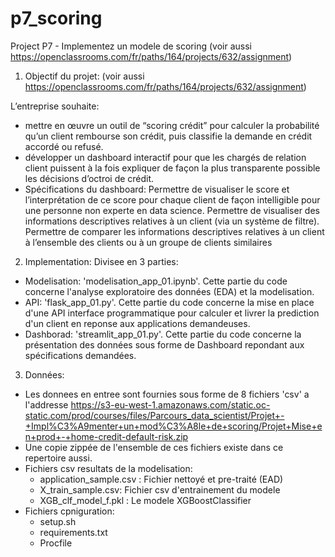 # p7_scoring
Project P7 - Implementez un modele de scoring (voir aussi https://openclassrooms.com/fr/paths/164/projects/632/assignment)

1. Objectif du projet: (voir aussi https://openclassrooms.com/fr/paths/164/projects/632/assignment)

L’entreprise souhaite:
- mettre en œuvre un outil de “scoring crédit” pour calculer la probabilité qu’un client rembourse son crédit, puis classifie la demande en crédit accordé ou refusé.
- développer un dashboard interactif pour que les chargés de relation client puissent à la fois expliquer de façon la plus transparente possible les décisions d’octroi de crédit.
- Spécifications du dashboard: Permettre de visualiser le score et l’interprétation de ce score pour chaque client de façon intelligible pour une personne non experte en data science. Permettre de visualiser des informations descriptives relatives à un client (via un système de filtre). Permettre de comparer les informations descriptives relatives à un client à l’ensemble des clients ou à un groupe de clients similaires

2. Implementation:
Divisee en 3 parties:
  - Modelisation: 'modelisation_app_01.ipynb'. Cette partie du code concerne l'analyse exploratoire des données (EDA) et la modelisation. 
  - API: 'flask_app_01.py'. Cette partie du code concerne la mise en place d'une API interface programmatique pour calculer et livrer la prediction d'un client en reponse aux applications demandeuses.
  - Dashborad: 'streamlit_app_01.py'. Cette partie du code concerne la présentation des données sous forme de Dashboard repondant aux spécifications demandées.

3. Données:
  - Les donnees en entree sont fournies sous forme de 8 fichiers 'csv' a l'addresse https://s3-eu-west-1.amazonaws.com/static.oc-static.com/prod/courses/files/Parcours_data_scientist/Projet+-+Impl%C3%A9menter+un+mod%C3%A8le+de+scoring/Projet+Mise+en+prod+-+home-credit-default-risk.zip
  - Une copie zippée de l'ensemble de ces fichiers existe dans ce repertoire aussi.
  - Fichiers csv resultats de la modelisation:
    - application_sample.csv : Fichier nettoyé et pre-traité (EAD)
    - X_train_sample.csv: Fichier csv d'entrainement du modele
    - XGB_clf_model_f.pkl : Le modele XGBoostClassifier
  - Fichiers cpniguration:
      - setup.sh
      - requirements.txt
      - Procfile

